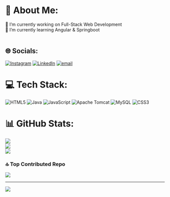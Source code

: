 # 💫 About Me:
🔭 I’m currently working on Full-Stack Web Development<br>🌱 I’m currently learning Angular & Springboot<br><br>


## 🌐 Socials:
[![Instagram](https://img.shields.io/badge/Instagram-%23E4405F.svg?logo=Instagram&logoColor=white)](https://instagram.com/subhambiswal275) [![LinkedIn](https://img.shields.io/badge/LinkedIn-%230077B5.svg?logo=linkedin&logoColor=white)](https://linkedin.com/in/subham-biswal2120) [![email](https://img.shields.io/badge/Email-D14836?logo=gmail&logoColor=white)](mailto:subhambiswal5120@gmail.com) 

# 💻 Tech Stack:
![HTML5](https://img.shields.io/badge/html5-%23E34F26.svg?style=flat&logo=html5&logoColor=white) ![Java](https://img.shields.io/badge/java-%23ED8B00.svg?style=flat&logo=openjdk&logoColor=white) ![JavaScript](https://img.shields.io/badge/javascript-%23323330.svg?style=flat&logo=javascript&logoColor=%23F7DF1E) ![Apache Tomcat](https://img.shields.io/badge/apache%20tomcat-%23F8DC75.svg?style=flat&logo=apache-tomcat&logoColor=black) ![MySQL](https://img.shields.io/badge/mysql-4479A1.svg?style=flat&logo=mysql&logoColor=white) ![CSS3](https://img.shields.io/badge/css3-%231572B6.svg?style=flat&logo=css3&logoColor=white)
# 📊 GitHub Stats:
![](https://github-readme-stats.vercel.app/api?username=subham212&theme=dark&hide_border=false&include_all_commits=true&count_private=false)<br/>
![](https://github-readme-streak-stats.herokuapp.com/?user=subham212&theme=dark&hide_border=false)<br/>
![](https://github-readme-stats.vercel.app/api/top-langs/?username=subham212&theme=dark&hide_border=false&include_all_commits=true&count_private=false&layout=compact)

### 🔝 Top Contributed Repo
![](https://github-contributor-stats.vercel.app/api?username=subham212&limit=5&theme=dark&combine_all_yearly_contributions=true)

---
[![](https://visitcount.itsvg.in/api?id=subham212&icon=0&color=0)](https://visitcount.itsvg.in)

<!-- Proudly created with GPRM ( https://gprm.itsvg.in ) -->